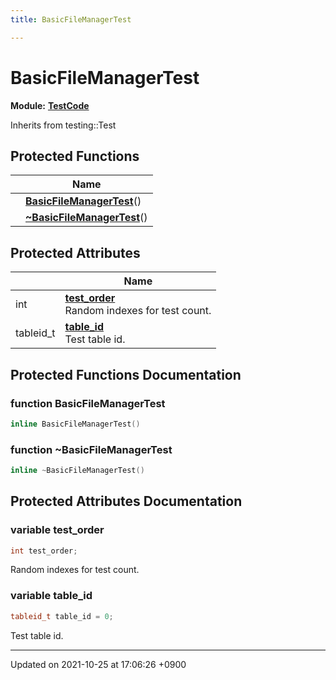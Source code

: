 ```yaml
---
title: BasicFileManagerTest

---
```


# BasicFileManagerTest

**Module:** **[TestCode](/Modules/group__TestCode)**





Inherits from testing::Test

## Protected Functions

|                | Name           |
| -------------- | -------------- |
| | **[BasicFileManagerTest](/Classes/classBasicFileManagerTest#function-basicfilemanagertest)**() |
| | **[~BasicFileManagerTest](/Classes/classBasicFileManagerTest#function-~basicfilemanagertest)**() |

## Protected Attributes

|                | Name           |
| -------------- | -------------- |
| int | **[test_order](/Classes/classBasicFileManagerTest#variable-test-order)** <br>Random indexes for test count.  |
| tableid_t | **[table_id](/Classes/classBasicFileManagerTest#variable-table-id)** <br>Test table id.  |

## Protected Functions Documentation

### function BasicFileManagerTest

```cpp
inline BasicFileManagerTest()
```


### function ~BasicFileManagerTest

```cpp
inline ~BasicFileManagerTest()
```


## Protected Attributes Documentation

### variable test_order

```cpp
int test_order;
```

Random indexes for test count. 

### variable table_id

```cpp
tableid_t table_id = 0;
```

Test table id. 

-------------------------------

Updated on 2021-10-25 at 17:06:26 +0900